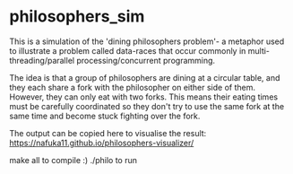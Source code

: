# philosophers_sim

This is a simulation of the 'dining philosophers problem'- a metaphor used to illustrate a problem called
data-races that occur commonly in multi-threading/parallel processing/concurrent programming.

The idea is that a group of philosophers are dining at a circular table, and they each share a fork 
with the philosopher on either side of them. However, they can only eat with two forks. This means
their eating times must be carefully coordinated so they don't try to use the same fork at the same 
time and become stuck fighting over the fork.

The output can be copied here to visualise the result: 
https://nafuka11.github.io/philosophers-visualizer/

make all to compile :)
./philo to run
